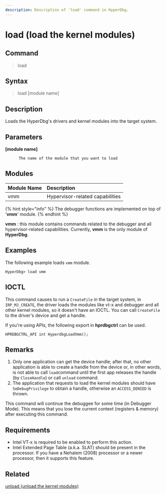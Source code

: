 ```yaml
---
description: Description of 'load' command in HyperDbg.
---
```


# load \(load the kernel modules\)

## Command

> load

## Syntax

> load \[module name\]

## Description

Loads the HyperDbg's drivers and kernel modules into the target system.

## Parameters

**\[module name\]**

```text
      The name of the module that you want to load
```

## Modules

| Module Name | Description |
| :--- | :--- |
| vmm | Hypervisor-related capabilities |

{% hint style="info" %}
The debugger functions are implemented on top of '**vmm**' module.
{% endhint %}

**vmm** : this module contains commands related to the debugger and all hypervisor-related capabilities. Currently, **vmm** is the only module of **HyperDbg**.

## Examples

The following example loads `vmm` module.

```text
HyperDbg> load vmm
```

## IOCTL

This command causes to run a `CreateFile` in the target system, in `IRP_MJ_CREATE`, the driver loads the modules like vt-x and debugger and all other kernel modules, so it doesn't have an IOCTL. You can call `CreateFile` to the driver's device and get a handle.

If you're using APIs, the following export in **hprdbgctrl** can be used.

```text
HPRDBGCTRL_API int HyperdbgLoadVmm();
```

## **Remarks**

1. Only one application can get the device handle; after that, no other application is able to create a handle from the device or, in other words, is not able to call `load`command until the first app releases the handle \(by `CloseHandle`\) or call `unload` command. 
2. The application that requests to load the kernel modules should have `SeDebugPrivilege` to obtain a handle, otherwise an `ACCESS_DENIED` is thrown.

This command will continue the debuggee for some time \(in Debugger Mode\). This means that you lose the current context \(registers & memory\) after executing this command.

## Requirements

* Intel VT-x is required to be enabled to perform this action.
* Intel Extended Page Table \(a.k.a. SLAT\) should be present in the processor. If you have a Nehalem \(2008\) processor or a newer processor, then it supports this feature.

## Related

[unload \(unload the kernel modules\)](https://docs.hyperdbg.com/commands/debugging-commands/unload)

